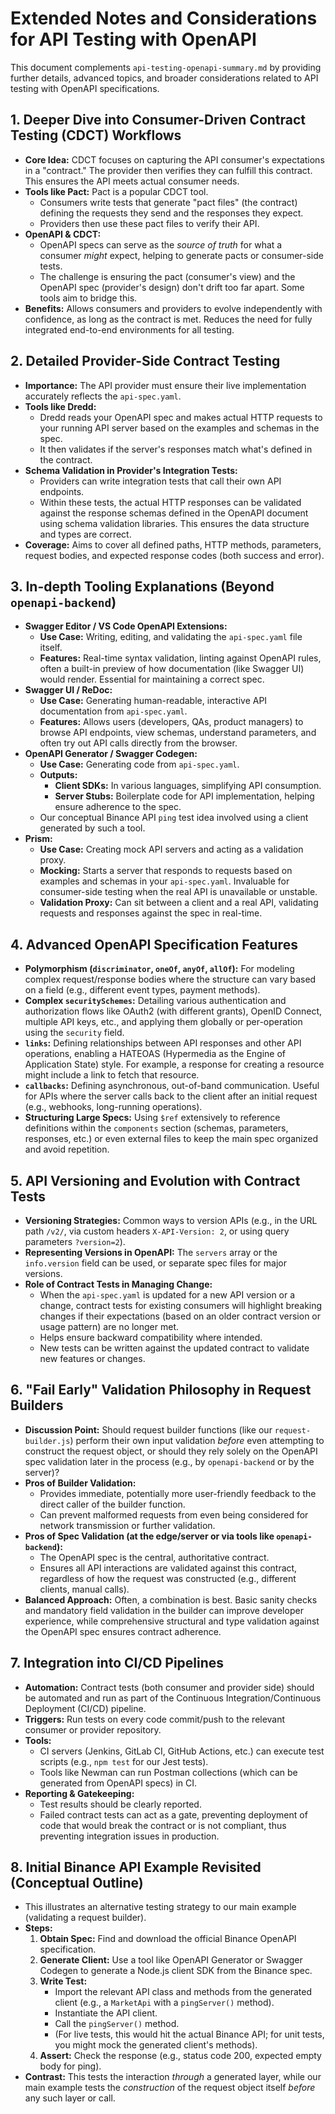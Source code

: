 # Extended Notes and Considerations for API Testing with OpenAPI

This document complements `api-testing-openapi-summary.md` by providing further details, advanced topics, and broader considerations related to API testing with OpenAPI specifications.

## 1. Deeper Dive into Consumer-Driven Contract Testing (CDCT) Workflows

* **Core Idea:** CDCT focuses on capturing the API consumer's expectations in a "contract." The provider then verifies they can fulfill this contract. This ensures the API meets actual consumer needs.
* **Tools like Pact:** Pact is a popular CDCT tool.
    * Consumers write tests that generate "pact files" (the contract) defining the requests they send and the responses they expect.
    * Providers then use these pact files to verify their API.
* **OpenAPI & CDCT:**
    * OpenAPI specs can serve as the *source of truth* for what a consumer *might* expect, helping to generate pacts or consumer-side tests.
    * The challenge is ensuring the pact (consumer's view) and the OpenAPI spec (provider's design) don't drift too far apart. Some tools aim to bridge this.
* **Benefits:** Allows consumers and providers to evolve independently with confidence, as long as the contract is met. Reduces the need for fully integrated end-to-end environments for all testing.

## 2. Detailed Provider-Side Contract Testing

* **Importance:** The API provider must ensure their live implementation accurately reflects the `api-spec.yaml`.
* **Tools like Dredd:**
    * Dredd reads your OpenAPI spec and makes actual HTTP requests to your running API server based on the examples and schemas in the spec.
    * It then validates if the server's responses match what's defined in the contract.
* **Schema Validation in Provider's Integration Tests:**
    * Providers can write integration tests that call their own API endpoints.
    * Within these tests, the actual HTTP responses can be validated against the response schemas defined in the OpenAPI document using schema validation libraries. This ensures the data structure and types are correct.
* **Coverage:** Aims to cover all defined paths, HTTP methods, parameters, request bodies, and expected response codes (both success and error).

## 3. In-depth Tooling Explanations (Beyond `openapi-backend`)

* **Swagger Editor / VS Code OpenAPI Extensions:**
    * **Use Case:** Writing, editing, and validating the `api-spec.yaml` file itself.
    * **Features:** Real-time syntax validation, linting against OpenAPI rules, often a built-in preview of how documentation (like Swagger UI) would render. Essential for maintaining a correct spec.
* **Swagger UI / ReDoc:**
    * **Use Case:** Generating human-readable, interactive API documentation from `api-spec.yaml`.
    * **Features:** Allows users (developers, QAs, product managers) to browse API endpoints, view schemas, understand parameters, and often try out API calls directly from the browser.
* **OpenAPI Generator / Swagger Codegen:**
    * **Use Case:** Generating code from `api-spec.yaml`.
    * **Outputs:**
        * **Client SDKs:** In various languages, simplifying API consumption.
        * **Server Stubs:** Boilerplate code for API implementation, helping ensure adherence to the spec.
    * Our conceptual Binance API `ping` test idea involved using a client generated by such a tool.
* **Prism:**
    * **Use Case:** Creating mock API servers and acting as a validation proxy.
    * **Mocking:** Starts a server that responds to requests based on examples and schemas in your `api-spec.yaml`. Invaluable for consumer-side testing when the real API is unavailable or unstable.
    * **Validation Proxy:** Can sit between a client and a real API, validating requests and responses against the spec in real-time.

## 4. Advanced OpenAPI Specification Features

* **Polymorphism (`discriminator`, `oneOf`, `anyOf`, `allOf`):** For modeling complex request/response bodies where the structure can vary based on a field (e.g., different event types, payment methods).
* **Complex `securitySchemes`:** Detailing various authentication and authorization flows like OAuth2 (with different grants), OpenID Connect, multiple API keys, etc., and applying them globally or per-operation using the `security` field.
* **`links`:** Defining relationships between API responses and other API operations, enabling a HATEOAS (Hypermedia as the Engine of Application State) style. For example, a response for creating a resource might include a link to fetch that resource.
* **`callbacks`:** Defining asynchronous, out-of-band communication. Useful for APIs where the server calls back to the client after an initial request (e.g., webhooks, long-running operations).
* **Structuring Large Specs:** Using `$ref` extensively to reference definitions within the `components` section (schemas, parameters, responses, etc.) or even external files to keep the main spec organized and avoid repetition.

## 5. API Versioning and Evolution with Contract Tests

* **Versioning Strategies:** Common ways to version APIs (e.g., in the URL path `/v2/`, via custom headers `X-API-Version: 2`, or using query parameters `?version=2`).
* **Representing Versions in OpenAPI:** The `servers` array or the `info.version` field can be used, or separate spec files for major versions.
* **Role of Contract Tests in Managing Change:**
    * When the `api-spec.yaml` is updated for a new API version or a change, contract tests for existing consumers will highlight breaking changes if their expectations (based on an older contract version or usage pattern) are no longer met.
    * Helps ensure backward compatibility where intended.
    * New tests can be written against the updated contract to validate new features or changes.

## 6. "Fail Early" Validation Philosophy in Request Builders

* **Discussion Point:** Should request builder functions (like our `request-builder.js`) perform their own input validation *before* even attempting to construct the request object, or should they rely solely on the OpenAPI spec validation later in the process (e.g., by `openapi-backend` or by the server)?
* **Pros of Builder Validation:**
    * Provides immediate, potentially more user-friendly feedback to the direct caller of the builder function.
    * Can prevent malformed requests from even being considered for network transmission or further validation.
* **Pros of Spec Validation (at the edge/server or via tools like `openapi-backend`):**
    * The OpenAPI spec is the central, authoritative contract.
    * Ensures all API interactions are validated against this contract, regardless of how the request was constructed (e.g., different clients, manual calls).
* **Balanced Approach:** Often, a combination is best. Basic sanity checks and mandatory field validation in the builder can improve developer experience, while comprehensive structural and type validation against the OpenAPI spec ensures contract adherence.

## 7. Integration into CI/CD Pipelines

* **Automation:** Contract tests (both consumer and provider side) should be automated and run as part of the Continuous Integration/Continuous Deployment (CI/CD) pipeline.
* **Triggers:** Run tests on every code commit/push to the relevant consumer or provider repository.
* **Tools:**
    * CI servers (Jenkins, GitLab CI, GitHub Actions, etc.) can execute test scripts (e.g., `npm test` for our Jest tests).
    * Tools like Newman can run Postman collections (which can be generated from OpenAPI specs) in CI.
* **Reporting & Gatekeeping:**
    * Test results should be clearly reported.
    * Failed contract tests can act as a gate, preventing deployment of code that would break the contract or is not compliant, thus preventing integration issues in production.

## 8. Initial Binance API Example Revisited (Conceptual Outline)

* This illustrates an alternative testing strategy to our main example (validating a request builder).
* **Steps:**
    1.  **Obtain Spec:** Find and download the official Binance OpenAPI specification.
    2.  **Generate Client:** Use a tool like OpenAPI Generator or Swagger Codegen to generate a Node.js client SDK from the Binance spec.
    3.  **Write Test:**
        * Import the relevant API class and methods from the generated client (e.g., a `MarketApi` with a `pingServer()` method).
        * Instantiate the API client.
        * Call the `pingServer()` method.
        * (For live tests, this would hit the actual Binance API; for unit tests, you might mock the generated client's methods).
    4.  **Assert:** Check the response (e.g., status code 200, expected empty body for ping).
* **Contrast:** This tests the interaction *through* a generated layer, while our main example tests the *construction* of the request object itself *before* any such layer or call.
